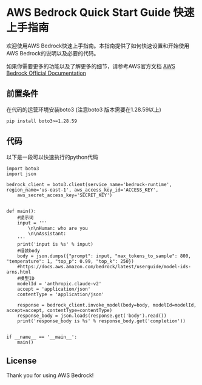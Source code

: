# AWS Bedrock Quick Start Guide 快速上手指南
欢迎使用AWS Bedrock快速上手指南。本指南提供了如何快速设置和开始使用AWS Bedrock的说明以及必要的代码。

如果你需要更多的功能以及了解更多的细节，请参考AWS官方文档
[AWS Bedrock Official Documentation](https://docs.aws.amazon.com/bedrock/latest/userguide/what-is-bedrock.html)

## 前置条件
在代码的运营环境安装boto3 (注意boto3 版本需要在1.28.59以上)
```
pip install boto3>=1.28.59
```

## 代码
以下是一段可以快速执行的python代码

```
import boto3
import json

bedrock_client = boto3.client(service_name='bedrock-runtime', region_name='us-east-1', aws_access_key_id='ACCESS_KEY',
    aws_secret_access_key='SECRET_KEY')


def main():
    #提示词
    input = '''
        \n\nHuman: who are you
        \n\nAssistant:
    '''
    print('input is %s' % input)
    #组装body
    body = json.dumps({"prompt": input, "max_tokens_to_sample": 800, "temperature": 1, "top_p": 0.99, "top_k": 250})
    #https://docs.aws.amazon.com/bedrock/latest/userguide/model-ids-arns.html
    #模型ID
    modelId = 'anthropic.claude-v2'
    accept = 'application/json'
    contentType = 'application/json'

    response = bedrock_client.invoke_model(body=body, modelId=modelId, accept=accept, contentType=contentType)
    response_body = json.loads(response.get('body').read())
    print('response_body is %s' % response_body.get('completion'))


if __name__ == '__main__':
    main()
```


## License
Thank you for using AWS Bedrock!
